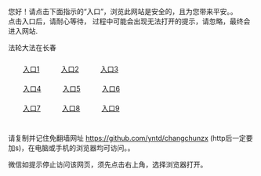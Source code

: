 您好！请点击下面指示的“入口”，浏览此网站是安全的，且为您带来平安。。 <br/>
点击入口后，请耐心等待， 过程中可能会出现无法打开的提示，请忽略，最终会进入网站. </br>

法轮大法在长春<br/>
<div style="padding:10px"><a style="margin:20px" target="_blank" href="https://d1br5gogp09zl3.cloudfront.net/2Qpsp?ozauwudz" id="ccLink1" rel="nofollow">入口1</a> <a target="_blank" style="margin:20px" href="https://d1k8ppq1arpvxo.cloudfront.net/2Qpsp?cipruzy" id="ccLink2" rel="nofollow">入口2</a> <a style="margin:20px" target="_blank" href="https://d2ywoems0r0p07.cloudfront.net/2Qpsp?jmpgxzhn" id="ccLink3" rel="nofollow">入口3</a></div>

<div style="padding:10px" ><a style="margin:20px" target="_blank" href="https://d1br5gogp09zl3.cloudfront.net/2Qpsp?ozauwudz" id="ccLink4" rel="nofollow">入口4</a> <a style="margin:20px" href="https://d1k8ppq1arpvxo.cloudfront.net/2Qpsp?cipruzy" target="_blank" id="ccLink5" rel="nofollow">入口5</a> <a style="margin:20px" href="https://d2ywoems0r0p07.cloudfront.net/2Qpsp?jmpgxzhn" target="_blank" id="ccLink6" rel="nofollow">入口6</a></div>

<div style="padding:10px"><a style="margin:20px" target="_blank" href="https://d1br5gogp09zl3.cloudfront.net/2Qpsp?ozauwudz" id="ccLink7" rel="nofollow">入口7</a> <a style="margin:20px" href="https://d1k8ppq1arpvxo.cloudfront.net/2Qpsp?cipruzy" target="_blank" id="ccLink8" rel="nofollow">入口8</a> <a style="margin:20px" target="_blank" href="https://d2ywoems0r0p07.cloudfront.net/2Qpsp?jmpgxzhn" id="ccLink9" rel="nofollow">入口9</a></div>

<br/>



请复制并记住免翻墙网址 https://github.com/yntd/changchunzx (http后一定要加s)，在电脑或手机的浏览器均可访问。。<br/>

微信如提示停止访问该网页，须先点击右上角，选择浏览器打开。

